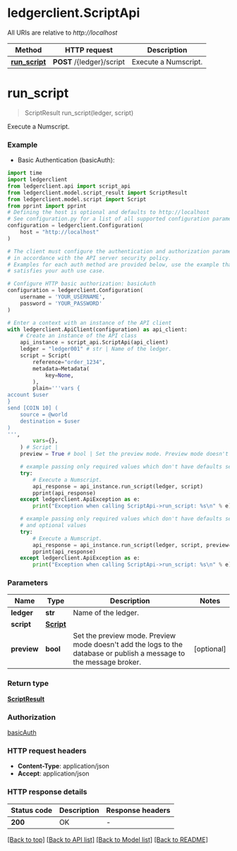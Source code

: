 # ledgerclient.ScriptApi

All URIs are relative to *http://localhost*

Method | HTTP request | Description
------------- | ------------- | -------------
[**run_script**](ScriptApi.md#run_script) | **POST** /{ledger}/script | Execute a Numscript.


# **run_script**
> ScriptResult run_script(ledger, script)

Execute a Numscript.

### Example

* Basic Authentication (basicAuth):

```python
import time
import ledgerclient
from ledgerclient.api import script_api
from ledgerclient.model.script_result import ScriptResult
from ledgerclient.model.script import Script
from pprint import pprint
# Defining the host is optional and defaults to http://localhost
# See configuration.py for a list of all supported configuration parameters.
configuration = ledgerclient.Configuration(
    host = "http://localhost"
)

# The client must configure the authentication and authorization parameters
# in accordance with the API server security policy.
# Examples for each auth method are provided below, use the example that
# satisfies your auth use case.

# Configure HTTP basic authorization: basicAuth
configuration = ledgerclient.Configuration(
    username = 'YOUR_USERNAME',
    password = 'YOUR_PASSWORD'
)

# Enter a context with an instance of the API client
with ledgerclient.ApiClient(configuration) as api_client:
    # Create an instance of the API class
    api_instance = script_api.ScriptApi(api_client)
    ledger = "ledger001" # str | Name of the ledger.
    script = Script(
        reference="order_1234",
        metadata=Metadata(
            key=None,
        ),
        plain='''vars {
account $user
}
send [COIN 10] (
	source = @world
	destination = $user
)
''',
        vars={},
    ) # Script | 
    preview = True # bool | Set the preview mode. Preview mode doesn't add the logs to the database or publish a message to the message broker. (optional)

    # example passing only required values which don't have defaults set
    try:
        # Execute a Numscript.
        api_response = api_instance.run_script(ledger, script)
        pprint(api_response)
    except ledgerclient.ApiException as e:
        print("Exception when calling ScriptApi->run_script: %s\n" % e)

    # example passing only required values which don't have defaults set
    # and optional values
    try:
        # Execute a Numscript.
        api_response = api_instance.run_script(ledger, script, preview=preview)
        pprint(api_response)
    except ledgerclient.ApiException as e:
        print("Exception when calling ScriptApi->run_script: %s\n" % e)
```


### Parameters

Name | Type | Description  | Notes
------------- | ------------- | ------------- | -------------
 **ledger** | **str**| Name of the ledger. |
 **script** | [**Script**](Script.md)|  |
 **preview** | **bool**| Set the preview mode. Preview mode doesn&#39;t add the logs to the database or publish a message to the message broker. | [optional]

### Return type

[**ScriptResult**](ScriptResult.md)

### Authorization

[basicAuth](../README.md#basicAuth)

### HTTP request headers

 - **Content-Type**: application/json
 - **Accept**: application/json


### HTTP response details

| Status code | Description | Response headers |
|-------------|-------------|------------------|
**200** | OK |  -  |

[[Back to top]](#) [[Back to API list]](../README.md#documentation-for-api-endpoints) [[Back to Model list]](../README.md#documentation-for-models) [[Back to README]](../README.md)

